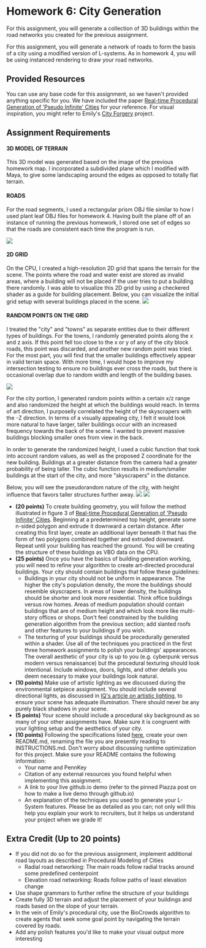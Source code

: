# Homework 6: City Generation

For this assignment, you will generate a collection of 3D buildings within the road networks you created for the previous assignment.

For this assignment, you will generate a network of roads to form the basis of a city using a modified version of L-systems. As in homework 4, you will be using instanced rendering to draw your road networks.

## Provided Resources
You can use any base code for this assignment, so we haven't provided
anything specific for you. We have included the paper [Real-time Procedural Generation of 'Pseudo Infinite' Cities](procedural_infinite_cities.pdf) for your reference. For visual inspiration, you might refer to Emily's [City Forgery](http://www.emilyhvo.com/city-forgery/) project.

## Assignment Requirements
#### 3D MODEL OF TERRAIN
This 3D model was generated based on the image of the previous homework map.  I incorporated a subdivided plane which I modified with Maya, to give some landscaping around the edges as opposed to totally flat terrain. 
#### ROADS
For the road segments, I used a rectangular prism OBJ file similar to how I used plant leaf OBJ files for homework 4.   Having built the plane off of an instance of running the previous homework, I stored one set of edges so that the roads are consistent each time the program is run.

![](city.PNG)

#### 2D GRID
On the CPU, I created a high-resolution 2D grid that spans the terrain for the scene. The points where the road and water exist are stored as invalid areas, where a building will not be placed if the user tries to put a building there randomly.  I was able to visualize this 2D grid by using a checkered shader as a guide for building placement.  Below, you can visualize the initial grid setup with several buildings placed in the scene.
![](grid.PNG)

#### RANDOM POINTS ON THE GRID
I treated the "city" and "towns" as separate entities due to their different types of buildings.
For the towns, I randomly generated points along the x and z axis.  If this point fell too close to the x or y of any of the city block roads, this point was discarded, and another new random point was tried.  For the most part, you will find that the smaller buildings effectively appear in valid terrain space. 
With more time, I would hope to improve my intersection testing to ensure no buildings ever cross the roads, but there is occasional overlap due to random width and length of the building bases.

![](town.PNG)

For the city portion, I generated random points within a certain x/z range and also randomized the height at which the buildings would reach.  In terms of art direction, I purposelly correlated the height of the skyscrapers with the -Z direction.  In terms of a visually appealing city, I felt it would look more natural to have larger, taller buildings occur with an increased frequency towards the back of the scene.  I wanted to prevent massive buildings blocking smaller ones from view in the back.

In order to generate the randomized height, I used a cubic function that took into account random values, as well as the proposed Z coordinate for the new building.  Buildings at a greater distance from the camera had a greater probability of being taller. 
The cubic function results in medium/smaller buildings at the start of the city, and more "skyscrapers" in the distance.

Below, you will see the pseudorandom nature of the city, with height influence that favors taller structures further away.
![](sky1.PNG)
![](sky2.PNG)

- __(20 points)__ To create building geometry, you will follow the method illustrated in figure 3 of [Real-time Procedural Generation of 'Pseudo Infinite' Cities](procedural_infinite_cities.pdf). Beginning at a predetermined top height, generate some n-sided polygon and extrude it downward a certain distance. After creating this first layer, create an additional layer beneath it that has the form of two polygons combined together and extruded downward. Repeat until your building has reached the ground. You will be creating the structure of these buildings as VBO data on the CPU.
- __(25 points)__ Once you have the basics of building generation working, you will need to refine your algorithm to create art-directed procedural buildings. Your city should contain buildings that follow these guidelines:
  - Buildings in your city should not be uniform in appearance. The higher the city's population density, the more the buildings should resemble skyscrapers. In areas of lower density, the buildings should be shorter and look more residential. Think office buildings versus row homes. Areas of medium population should contain buildings that are of medium height and which look more like multi-story offices or shops. Don't feel constrained by the building generation algorithm from the previous section; add slanted roofs and other features to your buildings if you wish.
  - The texturing of your buildings should be procedurally generated within a shader. Use all of the techniques you practiced in the first three homework assignments to polish your buildings' appearances. The overall aesthetic of your city is up to you (e.g. cyberpunk versus modern versus renaissance) but the procedural texturing should look intentional. Include windows, doors, lights, and other details you deem necessary to make your buildings look natural.
- __(10 points)__ Make use of artistic lighting as we discussed during the environmental setpiece assignment. You should include several directional lights, as discussed in [IQ's article on artistic lighting](http://iquilezles.org/www/articles/outdoorslighting/outdoorslighting.htm), to ensure your scene has adequate illumination. There should never be any purely black shadows in your scene.
- __(5 points)__ Your scene should include a procedural sky background as so many of your other assignments have. Make sure it is congruent with your lighting setup and the aesthetics of your city.
- __(10 points)__ Following the specifications listed
[here](https://github.com/pjcozzi/Articles/blob/master/CIS565/GitHubRepo/README.md),
create your own README.md, renaming the file you are presently reading to
INSTRUCTIONS.md. Don't worry about discussing runtime optimization for this
project. Make sure your README contains the following information:
    - Your name and PennKey
    - Citation of any external resources you found helpful when implementing this
    assignment.
    - A link to your live github.io demo (refer to the pinned Piazza post on
      how to make a live demo through github.io)
    - An explanation of the techniques you used to generate your L-System features.
    Please be as detailed as you can; not only will this help you explain your work
    to recruiters, but it helps us understand your project when we grade it!


## Extra Credit (Up to 20 points)
- If you did not do so for the previous assignment, implement additional road layouts as described in Procedural Modeling of Cities
  - Radial road networking: The main roads follow radial tracks around some predefined centerpoint
  - Elevation road networking: Roads follow paths of least elevation change
- Use shape grammars to further refine the structure of your buildings
- Create fully 3D terrain and adjust the placement of your buildings and roads based on the slope of your terrain.
- In the vein of Emily's procedural city, use the BioCrowds algorithm to create agents that seek some goal point by navigating the terrain covered by roads. 
- Add any polish features you'd like to make your visual output more interesting
